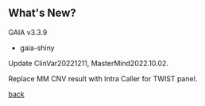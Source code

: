 ## What's New?

GAIA v3.3.9

* gaia-shiny

Update ClinVar20221211, MasterMind2022.10.02. 

Replace MM CNV result with Intra Caller for TWIST panel.

[back](./)

